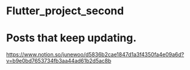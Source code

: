 # Flutter_project_second

# Posts that keep updating.
https://www.notion.so/junewoo/d5836b2cae1847d1a3f4350fa4e09a6d?v=b9e0bd7653734fb3aa44ad61b2d5ac8b
